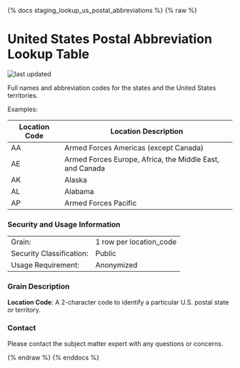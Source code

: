 {% docs staging_lookup_us_postal_abbreviations %}
{% raw %}

# United States Postal Abbreviation Lookup Table

![last updated](assets/update_badges/staging_lookup_state_province.svg)

Full names and abbreviation codes for the states and the United States territories.

Examples:

| Location Code | Location Description |
| ------------- | -------------------- |
| AA            | Armed Forces Americas (except Canada) |
| AE            | Armed Forces Europe, Africa, the Middle East, and Canada |
| AK            | Alaska               |
| AL            | Alabama              |
| AP            | Armed Forces Pacific |

### Security and Usage Information
|     |     |
| --- | --- |
| Grain:                   | 1 row per location_code |
| Security Classification: | Public |
| Usage Requirement:       | Anonymized |

### Grain Description
**Location Code**: A 2-character code to identify a particular U.S. postal state or territory.

### Contact
Please contact the subject matter expert with any questions or concerns.

{% endraw %}
{% enddocs %}